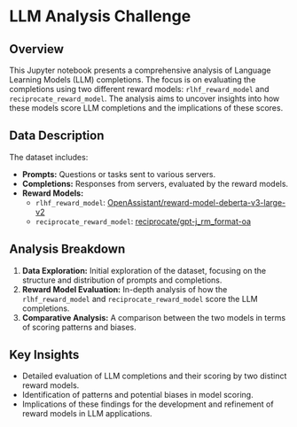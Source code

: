 # LLM Analysis Challenge

## Overview

This Jupyter notebook presents a comprehensive analysis of Language Learning Models (LLM) completions. The focus is on evaluating the completions using two different reward models: `rlhf_reward_model` and `reciprocate_reward_model`. The analysis aims to uncover insights into how these models score LLM completions and the implications of these scores.

## Data Description

The dataset includes:
- **Prompts:** Questions or tasks sent to various servers.
- **Completions:** Responses from servers, evaluated by the reward models.
- **Reward Models:** 
  - `rlhf_reward_model`: [OpenAssistant/reward-model-deberta-v3-large-v2](https://huggingface.co/OpenAssistant/reward-model-deberta-v3-large-v2)
  - `reciprocate_reward_model`: [reciprocate/gpt-j_rm_format-oa](https://huggingface.co/reciprocate/gpt-j_rm_format-oa)

## Analysis Breakdown

1. **Data Exploration:** Initial exploration of the dataset, focusing on the structure and distribution of prompts and completions.
2. **Reward Model Evaluation:** In-depth analysis of how the `rlhf_reward_model` and `reciprocate_reward_model` score the LLM completions.
3. **Comparative Analysis:** A comparison between the two models in terms of scoring patterns and biases.

## Key Insights

- Detailed evaluation of LLM completions and their scoring by two distinct reward models.
- Identification of patterns and potential biases in model scoring.
- Implications of these findings for the development and refinement of reward models in LLM applications.